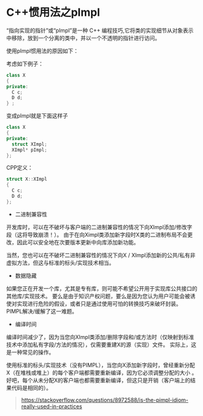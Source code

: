 # C++惯用法之pImpl

“指向实现的指针”或“pImpl”是一种 C++ 编程技巧,它将类的实现细节从对象表示中移除，放到一个分离的类中，并以一个不透明的指针进行访问。

使用pImpl惯用法的原因如下：

考虑如下例子：

```cpp
class X
{
private:
  C c;
  D d;  
} ;
```

变成pImpl就是下面这样子

```cpp
class X
{
private:
  struct XImpl;
  XImpl* pImpl;       
};
```

CPP定义：

```cpp
struct X::XImpl
{
  C c;
  D d;
};
```

- 二进制兼容性

开发库时，可以在不破坏与客户端的二进制兼容性的情况下向XImpl添加/修改字段（这将导致崩溃！）。 由于在向Ximpl类添加新字段时X类的二进制布局不会更改，因此可以安全地在次要版本更新中向库添加新功能。

当然，您也可以在不破坏二进制兼容性的情况下向X / XImpl添加新的公共/私有非虚拟方法，但这与标准的标头/实现技术相当。

- 数据隐藏

如果您正在开发一个库，尤其是专有库，则可能不希望公开用于实现库公共接口的其他库/实现技术。 要么是由于知识产权问题，要么是因为您认为用户可能会被诱使对实现进行危险的假设，或者只是通过使用可怕的转换技巧来破坏封装。 PIMPL解决/缓解了这一难题。

- 编译时间

编译时间减少了，因为当您向XImpl类添加/删除字段和/或方法时（仅映射到标准技术中添加私有字段/方法的情况），仅需要重建X的源（实现）文件。 实际上，这是一种常见的操作。

使用标准的标头/实现技术（没有PIMPL），当您向X添加新字段时，曾经重新分配X（在堆栈或堆上）的每个客户端都需要重新编译，因为它必须调整分配的大小 。 好吧，每个从未分配X的客户端也都需要重新编译，但这只是开销（客户端上的结果代码是相同的）。



> https://stackoverflow.com/questions/8972588/is-the-pimpl-idiom-really-used-in-practices